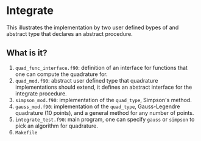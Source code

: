 Integrate
=========

This illustrates the implementation by two user defined bypes of and
abstract type that declares an abstract procedure.

What is it?
-----------
1. `quad_func_interface.f90`: definition of an interface for functions
    that one can compute the quadrature for.
1. `quad_mod.f90`: abstract user defined type that quadrature
    implementations should extend, it defines an abstract interface for
    the integrate procedure.
1. `simpson_mod.f90`: implementation of the `quad_type`, Simpson's method.
1. `gauss_mod.f90`: implementation of the `quad_type`, Gauss-Legendre
    quadrature (10 points), and a general method for any number of points.
1. `integrate_test.f90`: main program, one can specify `gauss` or
    `simpson` to pick an algorithm for quadrature.
1. `Makefile`
